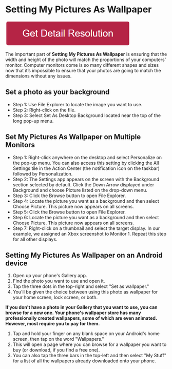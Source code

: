 # Setting My Pictures As Wallpaper

[![Setting My Pictures As Wallpaper](redd.png)](https://icncomputer.com/setting-my-pictures-as-wallpaper/)

The important part of **Setting My Pictures As Wallpaper** is ensuring that the width and height of the photo will match the proportions of your computers’ monitor. Computer monitors come is so many different shapes and sizes now that it’s impossible to ensure that your photos are going to match the dimensions without any issues.

## Set a photo as your background 

* Step 1: Use File Explorer to locate the image you want to use.
* Step 2: Right-click on the file.
* Step 3: Select Set As Desktop Background located near the top of the long pop-up menu.

## Set My Pictures As Wallpaper on Multiple Monitors

* Step 1: Right-click anywhere on the desktop and select Personalize on the pop-up menu. You can also access this setting by clicking the All Settings tile in the Action Center (the notification icon on the taskbar) followed by Personalization.
* Step 2: The Settings app appears on the screen with the Background section selected by default. Click the Down Arrow displayed under Background and choose Picture listed on the drop-down menu.
* Step 3: Click the Browse button to open File Explorer.
* Step 4: Locate the picture you want as a background and then select Choose Picture. This picture now appears on all screens.
* Step 5: Click the Browse button to open File Explorer.
* Step 6: Locate the picture you want as a background and then select Choose Picture. This picture now appears on all screens.
* Step 7: Right-click on a thumbnail and select the target display. In our example, we assigned an Xbox screenshot to Monitor 1. Repeat this step for all other displays.

## Setting My Pictures As Wallpaper on an Android device

1. Open up your phone's Gallery app.
2. Find the photo you want to use and open it.
3. Tap the three dots in the top-right and select "Set as wallpaper."
4. You'll be given the choice between using this photo as wallpaper for your home screen, lock screen, or both.

**If you don't have a photo in your Gallery that you want to use, you can browse for a new one. Your phone's wallpaper store has many professionally created wallpapers, some of which are even animated. However, most require you to pay for them.**

1. Tap and hold your finger on any blank space on your Android's home screen, then tap on the word "Wallpapers."
2. This will open a page where you can browse for a wallpaper you want to buy (or download, if you find a free one).
3. You can also tap the three bars in the top-left and then select "My Stuff" for a list of all the wallpapers already downloaded onto your phone.
